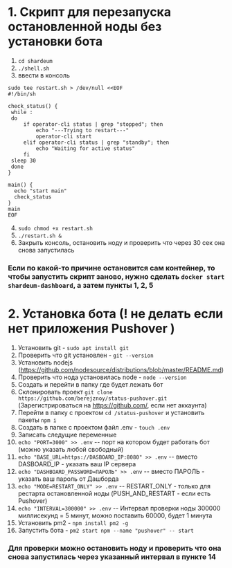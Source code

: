 # 1. Скрипт для перезапуска остановленной ноды без установки бота 

1. `cd shardeum`
2. `./shell.sh`
3. ввести в консоль 
```
sudo tee restart.sh > /dev/null <<EOF
#!/bin/sh

check_status() {
 while :
 do 
     if operator-cli status | grep "stopped"; then
         echo "---Trying to restart---"
         operator-cli start
     elif operator-cli status | grep "standby"; then
         echo "Waiting for active status"
     fi
 sleep 30
 done
}

main() {
  echo "start main"
  check_status
}
main
EOF
```
4. `sudo chmod +x restart.sh`
5. `./restart.sh &`
6. Закрыть консоль, остановить ноду и проверить что через 30 сек она снова запустилась

### Если по какой-то причине остановится сам контейнер, то чтобы запустить скрипт заново, нужно сделать `docker start shardeum-dashboard`, а затем пункты 1, 2, 5



# 2. Установка бота (! не делать если нет приложения Pushover )

1. Установить git - `sudo apt install git`
2. Проверить что git установлен - `git --version`
3. Установить nodejs (https://github.com/nodesource/distributions/blob/master/README.md)
4. Проверить что нода установилась node - `node --version`
5. Создать и перейти в папку где будет лежать бот
6. Склонировать проект `git clone https://github.com/berejznoy/status-pushover.git` (Зарегистрироваться на https://github.com/, если нет аккаунта) 
7. Перейти в папку с проектом `cd /status-pushover` и установить пакеты `npm i`
8. Создать в папке с проектом файл .env - `touch .env`
9. Записать следущие переменные 
10. `echo "PORT=3000" >> .env` -- порт на котором будет работать бот (можно указать любой свободный) 
11. `echo "BASE_URL=https://DASBOARD_IP:8080" >> .env` -- вместо DASBOARD_IP - указать ваш IP сервера
12. `echo "DASHBOARD_PASSWORD=ПАРОЛЬ" >> .env` -- вместо ПАРОЛЬ - указать ваш пароль от Дашборда 
13. `echo "MODE=RESTART_ONLY" >> .env` -- RESTART_ONLY - только для рестарта остановленной ноды (PUSH_AND_RESTART - если есть Pushover)
14. `echo "INTERVAL=300000" >> .env` -- Интервал проверки ноды 300000 миллисекунд = 5 минут, можно поставить 60000, будет 1 минута
15. Установить pm2 - `npm install pm2 -g`
16. Запустить бота - `pm2 start npm --name "pushover" -- start`

### Для проверки можно остановить ноду и проверить что она снова запустилась через указанный интервал в пункте 14

